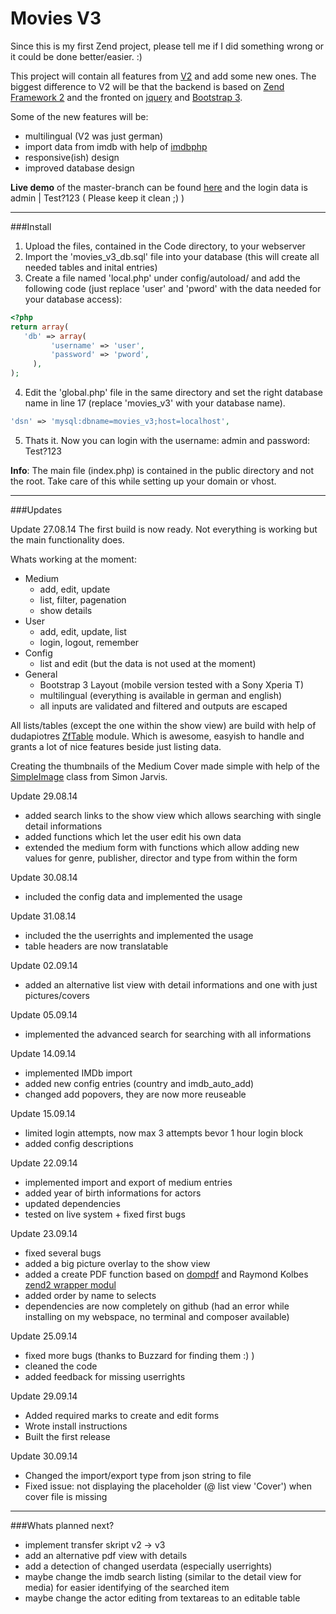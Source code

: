 Movies V3
=========

Since this is my first Zend project, please tell me if I did something wrong or it could be done better/easier. :)

This project will contain all features from [V2](https://github.com/Spezelechse/movies-v2) and add some new ones. The biggest difference to V2 will be that the backend is based on [Zend Framework 2](http://framework.zend.com/) and the fronted on [jquery](http://jquery.com/) and [Bootstrap 3](http://getbootstrap.com/).

Some of the new features will be:
- multilingual (V2 was just german)
- import data from imdb with help of [imdbphp](http://projects.izzysoft.de/trac/imdbphp/wiki/WikiStart)
- responsive(ish) design
- improved database design
 
**Live demo** of the master-branch can be found [here](http://movies-demo.spezelechse.de/) and the login data is admin | Test?123 ( Please keep it clean ;) )

------------------------------------------------------------------------------------------------

###Install

1. Upload the files, contained in the Code directory, to your webserver
2. Import the 'movies_v3_db.sql' file into your database (this will create all needed tables and inital entries)
3. Create a file named 'local.php' under config/autoload/ and add the following code (just replace 'user' and 'pword' with the data needed for your database access):

 ```php
<?php
return array(
  	'db' => array(
          'username' => 'user',
          'password' => 'pword',
      ),
);
 ```
 
4. Edit the 'global.php' file in the same directory and set the right database name in line 17 (replace 'movies_v3' with your database name).
 
 ```php
'dsn' => 'mysql:dbname=movies_v3;host=localhost',
  ```

5. Thats it. Now you can login with the username: admin and password: Test?123

**Info**: The main file (index.php) is contained in the public directory and not the root. Take care of this while setting up your domain or vhost.

------------------------------------------------------------------------------------------------

###Updates

Update 27.08.14
The first build is now ready. Not everything is working but the main functionality does.

Whats working at the moment:
- Medium
  - add, edit, update
  - list, filter, pagenation
  - show details
- User
  - add, edit, update, list
  - login, logout, remember
- Config
  - list and edit (but the data is not used at the moment)
- General
  - Bootstrap 3 Layout (mobile version tested with a Sony Xperia T)
  - multilingual (everything is available in german and english)
  - all inputs are validated and filtered and outputs are escaped

All lists/tables (except the one within the show view) are build with help of dudapiotres [ZfTable](https://github.com/dudapiotr/ZfTable/) module. Which is awesome, easyish to handle and grants a lot of nice features beside just listing data.

Creating the thumbnails of the Medium Cover made simple with help of the [SimpleImage](http://www.white-hat-web-design.co.uk/blog/resizing-images-with-php/) class from Simon Jarvis.

Update 29.08.14
- added search links to the show view which allows searching with single detail informations
- added functions which let the user edit his own data
- extended the medium form with functions which allow adding new values for genre, publisher, director and type from within the form

Update 30.08.14
- included the config data and implemented the usage

Update 31.08.14
- included the the userrights and implemented the usage
- table headers are now translatable 

Update 02.09.14
- added an alternative list view with detail informations and one with just pictures/covers

Update 05.09.14
- implemented the advanced search for searching with all informations

Update 14.09.14
- implemented IMDb import
- added new config entries (country and imdb_auto_add)
- changed add popovers, they are now more reuseable

Update 15.09.14
- limited login attempts, now max 3 attempts bevor 1 hour login block
- added config descriptions

Update 22.09.14
- implemented import and export of medium entries
- added year of birth informations for actors
- updated dependencies
- tested on live system + fixed first bugs

Update 23.09.14
- fixed several bugs
- added a big picture overlay to the show view
- added a create PDF function based on [dompdf](https://github.com/dompdf/dompdf) and Raymond Kolbes [zend2 wrapper modul](https://github.com/raykolbe/DOMPDFModule)
- added order by name to selects
- dependencies are now completely on github (had an error while installing on my webspace, no terminal and composer available)

Update 25.09.14
- fixed more bugs (thanks to Buzzard for finding them :) )
- cleaned the code
- added feedback for missing userrights

Update 29.09.14
- Added required marks to create and edit forms
- Wrote install instructions
- Built the first release

Update 30.09.14
- Changed the import/export type from json string to file
- Fixed issue: not displaying the placeholder (@ list view 'Cover') when cover file is missing

------------------------------------------------------------------------------------------------

###Whats planned next?
- implement transfer skript v2 -> v3
- add an alternative pdf view with details
- add a detection of changed userdata (especially userrights)
- maybe change the imdb search listing  (similar to the detail view for media) for easier identifying of the searched item
- maybe change the actor editing from textareas to an editable table
